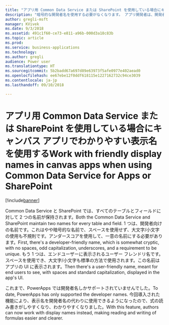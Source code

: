 ```yaml
---
title: "アプリ用 Common Data Service または SharePoint を使用している場合にキャンバス アプリでわかりやすい表示名を使用する"
description: "暗号的な開発者名を使用する必要がなくなります。 アプリ開発者は、開発者ポータルやアプリの UI で表示名を使用できるようになりました。"
author: gregli-msft
manager: KVivek
ms.date: 9/3/2018
ms.assetid: 491c1f60-ce73-e811-a96b-000d3a18c83b
ms.topic: article
ms.prod: 
ms.service: business-applications
ms.technology: 
ms.author: gregli
audience: Power user
ms.translationtype: HT
ms.sourcegitcommit: 5b2badd67a697d89e63973f5afe0977e402aead0
ms.openlocfilehash: ee67ebe12f0ddf618115e1227162732c94ce3039
ms.contentlocale: ja-jp
ms.lasthandoff: 09/10/2018

---
```

# <a name="work-with-friendly-display-names-in-canvas-apps-when-using-common-data-service-for-apps-or-sharepoint"></a><span data-ttu-id="77130-104">アプリ用 Common Data Service または SharePoint を使用している場合にキャンバス アプリでわかりやすい表示名を使用する</span><span class="sxs-lookup"><span data-stu-id="77130-104">Work with friendly display names in canvas apps when using Common Data Service for Apps or SharePoint</span></span>


[!include[banner](../../includes/banner.md)]

<span data-ttu-id="77130-105">Common Data Service と SharePoint では、すべてのテーブルとフィールドに対して 2 つの名前が保持されます。</span><span class="sxs-lookup"><span data-stu-id="77130-105">Both the Common Data Service and SharePoint maintain two names for every table and field.</span></span>  <span data-ttu-id="77130-106">1 つは、開発者向けの名前です。これはやや暗号的な名前で、スペースを使用せず、大文字/小文字の使用も不規則です。アンダースコアを使用して、一意の名前にする必要があります。</span><span class="sxs-lookup"><span data-stu-id="77130-106">First, there's a developer-friendly name, which is somewhat cryptic, with no spaces, odd capitalization, underscores, and a requirement to be unique.</span></span> <span data-ttu-id="77130-107">もう 1 つは、エンドユーザーに表示されるユーザー フレンドリ名です。スペースを使用でき、大文字/小文字も標準の方法で使用されます。この名前はアプリの UI に表示されます。</span><span class="sxs-lookup"><span data-stu-id="77130-107">Then there's a user-friendly name, meant for end users to see, with spaces and standard capitalization, displayed in the app's UI.</span></span>  

<span data-ttu-id="77130-108">これまで、PowerApps では開発者名しかサポートされていませんでした。</span><span class="sxs-lookup"><span data-stu-id="77130-108">To date, PowerApps has only supported the developer names.</span></span> <span data-ttu-id="77130-109">今回導入された機能により、表示名を開発者名の代わりに使用できるようになったので、式の読み書きがしやすくなり、わかりやすくなりました。</span><span class="sxs-lookup"><span data-stu-id="77130-109">With this feature, authors can now work with display names instead, making reading and writing of formulas easier and clearer.</span></span>


